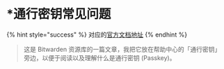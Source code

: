 # \*通行密钥常见问题

{% hint style="success" %}
对应的[官方文档地址](https://bitwarden.com/resources/passkeys-faq/)
{% endhint %}

> 这是 Bitwarden 资源库的一篇文章，我把它放在帮助中心的「通行密钥」旁边，以便于阅读以及理解什么是通行密钥 (Passkey)。

